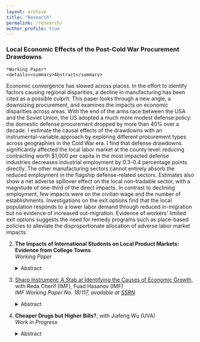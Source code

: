 ```yaml
---
layout: archive
title: "Research"
permalink: /research/
author_profile: true
---
```




### Local Economic Effects of the Post-Cold War Procurement Drawdowns
    *Working Paper* 
    <details><summary>Abstract</summary>
   Economic convergence has slowed across places. In the effort to identify factors causing regional disparities, a decline in manufacturing has been cited as a possible culprit. This paper looks through a new angle, a downsizing procurement, and examines the impacts on economic disparities across areas. With the end of the arms race between the USA and the Soviet Union, the US adopted a much more modest defense policy: the domestic defense procurement dropped by more than 40% over a decade. I estimate the causal effects of the drawdowns with an instrumental-variable approach by exploring different procurement types across geographies in the Cold War era. I find that defense drawdowns significantly affected the local labor market at the county level: reducing contracting worth $1,000 per capita in the most impacted defense industries decreases industrial employment by 0.3-0.4 percentage points directly. The other manufacturing sectors cannot entirely absorb the reduced employment in the flagship defense-related sectors. Estimates also show a net adverse spillover effect on the local non-tradable sector, with a magnitude of one-third of the direct impacts. In contrast to declining employment, few impacts were on the civilian wage and the number of establishments. Investigations on the exit options find that the local population responds to a lower labor demand through reduced in-migration but no evidence of increased out-migration. Evidence of workers' limited exit options suggests the need for remedy programs such as place-based policies to alleviate the disproportionate allocation of adverse labor market impacts. </details>




2. **The Impacts of International Students on Local Product Markets: Evidence from College Towns** <br/>
   *Working Paper*
   <details><summary>Abstract</summary> 
   In the recent 20 years, the total number of students from abroad at U.S. colleges and universities almost doubled, from 0.54 million in 2000 to 1.09 million in 2017. This paper evaluates the consumption impacts of the massive inflows of international students who pursue higher education in the United States. Focusing on cities with a non-negligible size of college students, the analysis exploits the variation of the international student enrollment, and estimates the causal effects on the selected non-traded industry. With an instrumental variable to control for confounding factors, the result supports the existence of the demand contribution and quantifies its magnitude: a 500 increase of international college students into a city with 50,000 baseline population brings about six more food and drinking places. The positive effects are concentrated in small-sized establishments. This paper adds to the impact analysis of international students through the lens of local product market.</details>
   



3. [Sharp Instrument: A Stab at Identifying the Causes of Economic Growth](https://ssrn.com/abstract=3221175), with Reda Cherif (IMF), Fuad Hasanov (IMF) <br/>
   *IMF Working Paper No. 18/117, available at [SSRN](https://ssrn.com/abstract=3221175)*
   <details><summary>Abstract</summary> 
   We shed new light on the determinants of growth by tackling the blunt and weak instrument problems in the empirical growth literature. As an instrument for each endogenous variable, we propose average values of the same variable in neighboring countries. This method has the advantage of producing variable-specific and time-varying—namely, “sharp”—and strong instruments. We also introduce “bias norms” to test the sensitivity of the estimates to the potential invalidity of our instruments. The estimations show that export sophistication is a relatively robust determinant of growth compared to other standard growth determinants such as human capital, trade, financial development, and institutions. Other growth determinants may be important to the extent they help improve export sophistication.</details>   



4. **Cheaper Drugs but Higher Bills?**, with Jiafeng Wu (UVA) <br/>
   *Work in Progress*
   <details><summary>Abstract</summary> 
   Hospitals in China were allowed to dispense medications with a markup profit of up to 15% of the wholesale price, creating financial incentives for drug over-prescription. To prevent over-prescriptions and reduce medicine expenditures, the central government initiated a rolled-out zero-markup policy (ZMP) for all medical facilities across the country. We explored a unique administrative healthcare claim dataset that covers all visitors to three tier-1 (class 3) public hospitals. To analyze how physicians change their behaviors, we use a difference-in-differences strategy to study the average changes in an individual’s spending in various categories resulting from a plausibly exogenous government-initiated ZMP reform. We detect the existence of over-utilization of medical services after the ZMP reform. In particular, we find that visitors in the comprehensive hospital purchase more medical consumables, whereas the patients in a traditional Chinese medicine hospital spend more on Chinese treatment materials. We find that the increase in these non-drug spending compensates for the drug expenditure so that the average medical bill is barely reduced. More strikingly, the data shows suggestive transfers of financial burdens across disease groups. Even though patients in some disease groups do not experience much decline in their medicine spending, their service expenditures rise after the reform, rendering a higher medical bill on average. These findings imply that without a change in compensation structure, physicians can pass on the lost revenue to patients through multiple channels, and patients might end up paying same or even higher bills.  </details>
